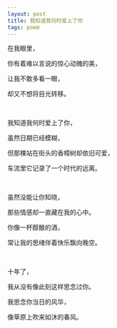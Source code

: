 ```yaml
---
layout: post
title: 我知道我何时爱上了你
tags: poem
---
```




在我眼里，

你有着难以言说的惊心动魄的美，

让我不敢多看一眼，

却又不想将目光转移。

<br>

我知道我何时爱上了你，

虽然日期已经模糊，

但那棵站在街头的香樟树却依旧可爱，

车流里它记录了一个时代的远离。

<br>

虽然没能让你知晓，

那些情感却一直藏在我的心中。

你像一杯醇酿的酒，

常让我的思绪伴着快乐飘向晚空。

<br>

十年了，

我从没有像此刻这样思念过你。

我思念你当日的风华，

像草原上吹来如沐的春风。

